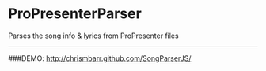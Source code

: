 ProPresenterParser
==================

Parses the song info &amp; lyrics from ProPresenter files

---

###DEMO: http://chrismbarr.github.com/SongParserJS/
